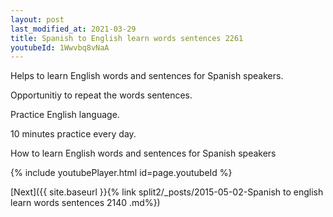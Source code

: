 ```yaml
---
layout: post
last_modified_at: 2021-03-29
title: Spanish to English learn words sentences 2261 
youtubeId: 1Wwvbq8vNaA
---
```

 
 
Helps to learn English words and sentences for Spanish speakers.

Opportunitiy to repeat the words sentences. 

Practice English language. 
 
10 minutes practice every day. 
 
How to learn English words and sentences for Spanish speakers 
 
{% include youtubePlayer.html id=page.youtubeId %}
 
 
[Next]({{ site.baseurl }}{% link  split2/_posts/2015-05-02-Spanish to english learn words sentences 2140 .md%})
 
